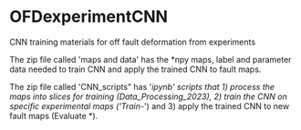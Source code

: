 # OFDexperimentCNN
CNN training materials for off fault deformation from experiments

The zip file called 'maps and data' has the *npy maps, label and parameter data needed to train CNN and apply the trained CNN to fault maps.

The zip file called 'CNN_scripts" has '*ipynb' scripts that 1) process the maps into slices for training (Data_Processing_2023), 2) train the CNN on specific experimental maps ('Train-*') and 3) apply the trained CNN to new fault maps (Evaluate *).
